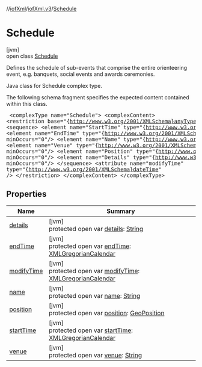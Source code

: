 //[iofXml](../../../index.md)/[iofXml.v3](../index.md)/[Schedule](index.md)

# Schedule

[jvm]\
open class [Schedule](index.md)

Defines the schedule of sub-events that comprise the entire orienteering event, e.g. banquets, social events and awards ceremonies. <p>Java class for Schedule complex type. <p>The following schema fragment specifies the expected content contained within this class. <pre> &lt;complexType name="Schedule"&gt; &lt;complexContent&gt; &lt;restriction base="{http://www.w3.org/2001/XMLSchema}anyType"&gt; &lt;sequence&gt; &lt;element name="StartTime" type="{http://www.w3.org/2001/XMLSchema}dateTime"/&gt; &lt;element name="EndTime" type="{http://www.w3.org/2001/XMLSchema}dateTime" minOccurs="0"/&gt; &lt;element name="Name" type="{http://www.w3.org/2001/XMLSchema}string"/&gt; &lt;element name="Venue" type="{http://www.w3.org/2001/XMLSchema}string" minOccurs="0"/&gt; &lt;element name="Position" type="{http://www.orienteering.org/datastandard/3.0}GeoPosition" minOccurs="0"/&gt; &lt;element name="Details" type="{http://www.w3.org/2001/XMLSchema}string" minOccurs="0"/&gt; &lt;/sequence&gt; &lt;attribute name="modifyTime" type="{http://www.w3.org/2001/XMLSchema}dateTime" /&gt; &lt;/restriction&gt; &lt;/complexContent&gt; &lt;/complexType&gt; </pre>

## Properties

| Name | Summary |
|---|---|
| [details](details.md) | [jvm]<br>protected open var [details](details.md): [String](https://docs.oracle.com/javase/8/docs/api/java/lang/String.html) |
| [endTime](end-time.md) | [jvm]<br>protected open var [endTime](end-time.md): [XMLGregorianCalendar](https://docs.oracle.com/javase/8/docs/api/javax/xml/datatype/XMLGregorianCalendar.html) |
| [modifyTime](modify-time.md) | [jvm]<br>protected open var [modifyTime](modify-time.md): [XMLGregorianCalendar](https://docs.oracle.com/javase/8/docs/api/javax/xml/datatype/XMLGregorianCalendar.html) |
| [name](name.md) | [jvm]<br>protected open var [name](name.md): [String](https://docs.oracle.com/javase/8/docs/api/java/lang/String.html) |
| [position](position.md) | [jvm]<br>protected open var [position](position.md): [GeoPosition](../-geo-position/index.md) |
| [startTime](start-time.md) | [jvm]<br>protected open var [startTime](start-time.md): [XMLGregorianCalendar](https://docs.oracle.com/javase/8/docs/api/javax/xml/datatype/XMLGregorianCalendar.html) |
| [venue](venue.md) | [jvm]<br>protected open var [venue](venue.md): [String](https://docs.oracle.com/javase/8/docs/api/java/lang/String.html) |
